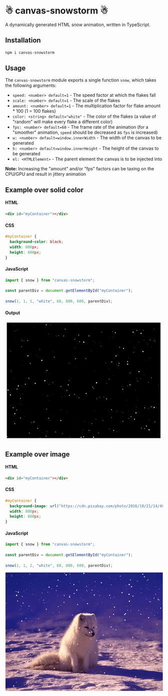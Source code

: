 # ☃ canvas-snowstorm ☃

A dynamically generated HTML snow animation, written in TypeScript.

## Installation

```bash
npm i canvas-snowstorm
```

## Usage

The `canvas-snowstorm` module exports a single function `snow`, which takes the following arguments:

- `speed: <number> default=1` - The speed factor at which the flakes fall
- `scale: <number> default=1` - The scale of the flakes
- `amount: <number> default=1` - The multiplication factor for flake amount \* 100 (1 = 100 flakes)
- `color: <string> default="white"` - The color of the flakes (a value of "random" will make every flake a different color)
- `fps: <number> default=60` - The frame rate of the animation (for a "smoother" animation, `speed` should be decreased as `fps` is increased)
- `w: <number> default=window.innerWidth` - The width of the canvas to be generated
- `h: <number> default=window.innerHeight` - The height of the canvas to be generated
- `el: <HTMLElement>` - The parent element the canvas is to be injected into

**Note:** Increasing the "amount" and/or "fps" factors can be taxing on the CPU/GPU and result in jittery animation

## Example over solid color

#### HTML

```html
<div id="myContainer"></div>
```

#### CSS

```css
#myContainer {
  background-color: black;
  width: 800px;
  height: 600px;
}
```

#### JavaScript

```javascript
import { snow } from "canvas-snowstorm";

const parentDiv = document.getElementById("myContainer");

snow(1, 1, 1, "white", 60, 800, 600, parentDiv);
```

#### Output

![example 1](example.gif)

## Example over image

#### HTML

```html
<div id="myContainer"></div>
```

#### CSS

```css
#myContainer {
  background-image: url("https://cdn.pixabay.com/photo/2016/10/21/14/46/norway-1758183_960_720.jpg");
  width: 800px;
  height: 600px;
}
```

#### JavaScript

```javascript
import { snow } from "canvas-snowstorm";

const parentDiv = document.getElementById("myContainer");

snow(1, 1, 2, "white", 60, 800, 600, parentDiv);
```

![example 2](example-2.gif)
